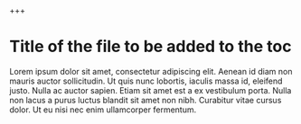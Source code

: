 


+++

# Title of the file to be added to the toc
Lorem ipsum dolor sit amet, consectetur adipiscing elit. Aenean id diam non mauris auctor sollicitudin. Ut quis nunc lobortis, iaculis massa id, eleifend justo. Nulla ac auctor sapien. Etiam sit amet est a ex vestibulum porta. Nulla non lacus a purus luctus blandit sit amet non nibh. Curabitur vitae cursus dolor. Ut eu nisi nec enim ullamcorper fermentum.
